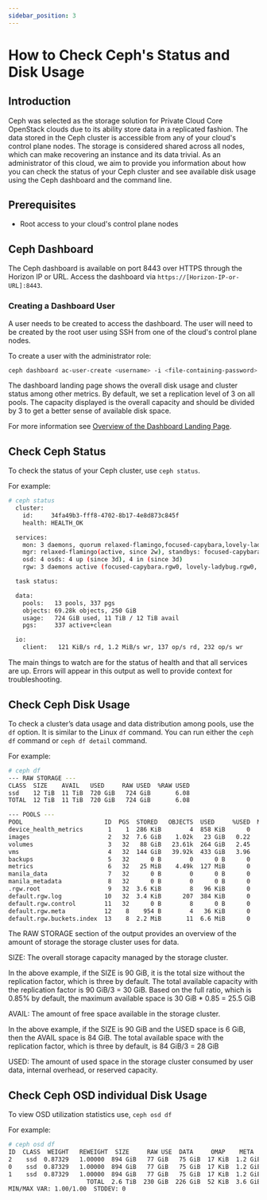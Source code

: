 ```yaml
---
sidebar_position: 3
---
```

# How to Check Ceph's Status and Disk Usage

## Introduction

Ceph was selected as the storage solution for Private Cloud Core
OpenStack clouds due to its ability store data in a replicated fashion.
The data stored in the Ceph cluster is accessible from any of your
cloud's control plane nodes. The storage is considered shared across all
nodes, which can make recovering an instance and its data trivial. As an
administrator of this cloud, we aim to provide you information about how
you can check the status of your Ceph cluster and see available disk
usage using the Ceph dashboard and the command line.

## Prerequisites

- Root access to your cloud's control plane nodes

## Ceph Dashboard

The Ceph dashboard is available on port 8443 over HTTPS through the Horizon IP
or URL. Access the dashboard via `https://[Horizon-IP-or-URL]:8443`.

### Creating a Dashboard User

A user needs to be created to access the dashboard. The user will need to be
created by the root user using SSH from one of the cloud's control plane nodes.

To create a user with the administrator role:

```sh
ceph dashboard ac-user-create <username> -i <file-containing-password> administrator
```

The dashboard landing page shows the overall disk usage and cluster status among
other metrics. By default, we set a replication level of 3 on all pools. The
capacity displayed is the overall capacity and should be divided by 3 to get a
better sense of available disk space.

For more information see [Overview of the Dashboard Landing Page](https://docs.ceph.com/en/reef/mgr/dashboard/#overview-of-the-dashboard-landing-page).

## Check Ceph Status

To check the status of your Ceph cluster, use `ceph status`.

For example:

```sh
# ceph status
  cluster:
    id:     34fa49b3-fff8-4702-8b17-4e8d873c845f
    health: HEALTH_OK

  services:
    mon: 3 daemons, quorum relaxed-flamingo,focused-capybara,lovely-ladybug (age 2w)
    mgr: relaxed-flamingo(active, since 2w), standbys: focused-capybara, lovely-ladybug
    osd: 4 osds: 4 up (since 3d), 4 in (since 3d)
    rgw: 3 daemons active (focused-capybara.rgw0, lovely-ladybug.rgw0, relaxed-flamingo.rgw0)

  task status:

  data:
    pools:   13 pools, 337 pgs
    objects: 69.28k objects, 250 GiB
    usage:   724 GiB used, 11 TiB / 12 TiB avail
    pgs:     337 active+clean

  io:
    client:   121 KiB/s rd, 1.2 MiB/s wr, 137 op/s rd, 232 op/s wr
```

The main things to watch are for the status of health and that all services are up.
Errors will appear in this output as well to provide context for troubleshooting.

## Check Ceph Disk Usage

To check a cluster’s data usage and data distribution among pools,
use the `df` option. It is similar to the Linux `df` command. You can run either
the `ceph df` command or `ceph df detail` command.

For example:

```sh
# ceph df
--- RAW STORAGE ---
CLASS  SIZE    AVAIL   USED     RAW USED  %RAW USED
ssd    12 TiB  11 TiB  720 GiB   724 GiB       6.08
TOTAL  12 TiB  11 TiB  720 GiB   724 GiB       6.08

--- POOLS ---
POOL                       ID  PGS  STORED   OBJECTS  USED     %USED  MAX AVAIL
device_health_metrics       1    1  286 KiB        4  858 KiB      0    3.4 TiB
images                      2   32  7.6 GiB    1.02k   23 GiB   0.22    3.4 TiB
volumes                     3   32   88 GiB   23.61k  264 GiB   2.45    3.4 TiB
vms                         4   32  144 GiB   39.92k  433 GiB   3.96    3.4 TiB
backups                     5   32      0 B        0      0 B      0    3.4 TiB
metrics                     6   32   25 MiB    4.49k  127 MiB      0    3.4 TiB
manila_data                 7   32      0 B        0      0 B      0    3.4 TiB
manila_metadata             8   32      0 B        0      0 B      0    3.4 TiB
.rgw.root                   9   32  3.6 KiB        8   96 KiB      0    3.4 TiB
default.rgw.log            10   32  3.4 KiB      207  384 KiB      0    3.4 TiB
default.rgw.control        11   32      0 B        8      0 B      0    3.4 TiB
default.rgw.meta           12    8    954 B        4   36 KiB      0    3.4 TiB
default.rgw.buckets.index  13    8  2.2 MiB       11  6.6 MiB      0    3.4 TiB
```

The RAW STORAGE section of the output provides an overview of the amount of storage
the storage cluster uses for data.

SIZE: The overall storage capacity managed by the storage cluster.

In the above example, if the SIZE is 90 GiB, it is the total size without the
replication factor, which is three by default. The total available capacity with
the replication factor is 90 GiB/3 = 30 GiB. Based on the full ratio, which is
0.85% by default, the maximum available space is 30 GiB * 0.85 = 25.5 GiB

AVAIL: The amount of free space available in the storage cluster.

In the above example, if the SIZE is 90 GiB and the USED space is 6 GiB, then
the AVAIL space is 84 GiB. The total available space with the replication factor,
which is three by default, is 84 GiB/3 = 28 GiB

USED: The amount of used space in the storage cluster consumed by user data,
internal overhead, or reserved capacity.

## Check Ceph OSD individual Disk Usage

To view OSD utilization statistics use, `ceph osd df`

For example:

```sh
# ceph osd df
ID  CLASS  WEIGHT   REWEIGHT  SIZE     RAW USE  DATA     OMAP    META     AVAIL    %USE  VAR   PGS  STATUS
2    ssd  0.87329   1.00000  894 GiB   77 GiB   75 GiB  17 KiB  1.2 GiB  818 GiB  8.57  1.00  227      up
0    ssd  0.87329   1.00000  894 GiB   77 GiB   75 GiB  17 KiB  1.2 GiB  818 GiB  8.57  1.00  227      up
1    ssd  0.87329   1.00000  894 GiB   77 GiB   75 GiB  17 KiB  1.2 GiB  818 GiB  8.57  1.00  227      up
                      TOTAL  2.6 TiB  230 GiB  226 GiB  52 KiB  3.6 GiB  2.4 TiB  8.57                   
MIN/MAX VAR: 1.00/1.00  STDDEV: 0
```
